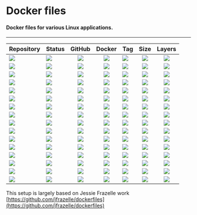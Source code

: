 # Docker files
#### Docker files for various Linux applications.
---
| Repository | Status | GitHub | Docker | Tag | Size | Layers |
| --- | --- | :---: | :---: | :--- | :---: | :---: |
| [![](https://img.shields.io/badge/ardour-grey.svg)](https://hub.docker.com/r/forwardcomputers/ardour) | [![](https://img.shields.io/badge/dynamic/json.svg?query=$.Labels.BuildDate&label=&url=https://api.microbadger.com/v1/images/forwardcomputers/ardour)](https://hub.docker.com/r/forwardcomputers/ardour) | [![](https://img.shields.io/badge/github--grey.svg?label=&logo=github&logoColor=white)](https://github.com/forwardcomputers/dockerfiles/ardour) | [![](https://img.shields.io/badge/docker--E5E5E5.svg?label=&logo=docker)](https://hub.docker.com/r/forwardcomputers/ardour) | [![](https://img.shields.io/badge/dynamic/json.svg?query=$.results.0.name&label=&url=https://registry.hub.docker.com/v2/repositories/forwardcomputers/ardour/tags)](https://hub.docker.com/r/forwardcomputers/ardour) | [![](https://img.shields.io/microbadger/image-size/forwardcomputers/ardour.svg?label=)](http://microbadger.com/images/forwardcomputers/ardour) | [![](https://img.shields.io/microbadger/layers/forwardcomputers/ardour.svg?label=)](http://microbadger.com/images/forwardcomputers/ardour) |
| [![](https://img.shields.io/badge/audacity-grey.svg)](https://hub.docker.com/r/forwardcomputers/audacity) | [![](https://img.shields.io/badge/dynamic/json.svg?query=$.Labels.BuildDate&label=&url=https://api.microbadger.com/v1/images/forwardcomputers/audacity)](https://hub.docker.com/r/forwardcomputers/audacity) | [![](https://img.shields.io/badge/github--grey.svg?label=&logo=github&logoColor=white)](https://github.com/forwardcomputers/dockerfiles/audacity) | [![](https://img.shields.io/badge/docker--E5E5E5.svg?label=&logo=docker)](https://hub.docker.com/r/forwardcomputers/audacity) | [![](https://img.shields.io/badge/dynamic/json.svg?query=$.results.0.name&label=&url=https://registry.hub.docker.com/v2/repositories/forwardcomputers/audacity/tags)](https://hub.docker.com/r/forwardcomputers/audacity) | [![](https://img.shields.io/microbadger/image-size/forwardcomputers/audacity.svg?label=)](http://microbadger.com/images/forwardcomputers/audacity) | [![](https://img.shields.io/microbadger/layers/forwardcomputers/audacity.svg?label=)](http://microbadger.com/images/forwardcomputers/audacity) |
| [![](https://img.shields.io/badge/blender-grey.svg)](https://hub.docker.com/r/forwardcomputers/blender) | [![](https://img.shields.io/badge/dynamic/json.svg?query=$.Labels.BuildDate&label=&url=https://api.microbadger.com/v1/images/forwardcomputers/blender)](https://hub.docker.com/r/forwardcomputers/blender) | [![](https://img.shields.io/badge/github--grey.svg?label=&logo=github&logoColor=white)](https://github.com/forwardcomputers/dockerfiles/blender) | [![](https://img.shields.io/badge/docker--E5E5E5.svg?label=&logo=docker)](https://hub.docker.com/r/forwardcomputers/blender) | [![](https://img.shields.io/badge/dynamic/json.svg?query=$.results.0.name&label=&url=https://registry.hub.docker.com/v2/repositories/forwardcomputers/blender/tags)](https://hub.docker.com/r/forwardcomputers/blender) | [![](https://img.shields.io/microbadger/image-size/forwardcomputers/blender.svg?label=)](http://microbadger.com/images/forwardcomputers/blender) | [![](https://img.shields.io/microbadger/layers/forwardcomputers/blender.svg?label=)](http://microbadger.com/images/forwardcomputers/blender) |
| [![](https://img.shields.io/badge/chrome-grey.svg)](https://hub.docker.com/r/forwardcomputers/chrome) | [![](https://img.shields.io/badge/dynamic/json.svg?query=$.Labels.BuildDate&label=&url=https://api.microbadger.com/v1/images/forwardcomputers/chrome)](https://hub.docker.com/r/forwardcomputers/chrome) | [![](https://img.shields.io/badge/github--grey.svg?label=&logo=github&logoColor=white)](https://github.com/forwardcomputers/dockerfiles/chrome) | [![](https://img.shields.io/badge/docker--E5E5E5.svg?label=&logo=docker)](https://hub.docker.com/r/forwardcomputers/chrome) | [![](https://img.shields.io/badge/dynamic/json.svg?query=$.results.0.name&label=&url=https://registry.hub.docker.com/v2/repositories/forwardcomputers/chrome/tags)](https://hub.docker.com/r/forwardcomputers/chrome) | [![](https://img.shields.io/microbadger/image-size/forwardcomputers/chrome.svg?label=)](http://microbadger.com/images/forwardcomputers/chrome) | [![](https://img.shields.io/microbadger/layers/forwardcomputers/chrome.svg?label=)](http://microbadger.com/images/forwardcomputers/chrome) |
| [![](https://img.shields.io/badge/code-grey.svg)](https://hub.docker.com/r/forwardcomputers/code) | [![](https://img.shields.io/badge/dynamic/json.svg?query=$.Labels.BuildDate&label=&url=https://api.microbadger.com/v1/images/forwardcomputers/code)](https://hub.docker.com/r/forwardcomputers/code) | [![](https://img.shields.io/badge/github--grey.svg?label=&logo=github&logoColor=white)](https://github.com/forwardcomputers/dockerfiles/code) | [![](https://img.shields.io/badge/docker--E5E5E5.svg?label=&logo=docker)](https://hub.docker.com/r/forwardcomputers/code) | [![](https://img.shields.io/badge/dynamic/json.svg?query=$.results.0.name&label=&url=https://registry.hub.docker.com/v2/repositories/forwardcomputers/code/tags)](https://hub.docker.com/r/forwardcomputers/code) | [![](https://img.shields.io/microbadger/image-size/forwardcomputers/code.svg?label=)](http://microbadger.com/images/forwardcomputers/code) | [![](https://img.shields.io/microbadger/layers/forwardcomputers/code.svg?label=)](http://microbadger.com/images/forwardcomputers/code) |
| [![](https://img.shields.io/badge/dserver-grey.svg)](https://hub.docker.com/r/forwardcomputers/dserver) | [![](https://img.shields.io/badge/dynamic/json.svg?query=$.Labels.BuildDate&label=&url=https://api.microbadger.com/v1/images/forwardcomputers/dserver)](https://hub.docker.com/r/forwardcomputers/dserver) | [![](https://img.shields.io/badge/github--grey.svg?label=&logo=github&logoColor=white)](https://github.com/forwardcomputers/dockerfiles/dserver) | [![](https://img.shields.io/badge/docker--E5E5E5.svg?label=&logo=docker)](https://hub.docker.com/r/forwardcomputers/dserver) | [![](https://img.shields.io/badge/dynamic/json.svg?query=$.results.0.name&label=&url=https://registry.hub.docker.com/v2/repositories/forwardcomputers/dserver/tags)](https://hub.docker.com/r/forwardcomputers/dserver) | [![](https://img.shields.io/microbadger/image-size/forwardcomputers/dserver.svg?label=)](http://microbadger.com/images/forwardcomputers/dserver) | [![](https://img.shields.io/microbadger/layers/forwardcomputers/dserver.svg?label=)](http://microbadger.com/images/forwardcomputers/dserver) |
| [![](https://img.shields.io/badge/firefox-grey.svg)](https://hub.docker.com/r/forwardcomputers/firefox) | [![](https://img.shields.io/badge/dynamic/json.svg?query=$.Labels.BuildDate&label=&url=https://api.microbadger.com/v1/images/forwardcomputers/firefox)](https://hub.docker.com/r/forwardcomputers/firefox) | [![](https://img.shields.io/badge/github--grey.svg?label=&logo=github&logoColor=white)](https://github.com/forwardcomputers/dockerfiles/firefox) | [![](https://img.shields.io/badge/docker--E5E5E5.svg?label=&logo=docker)](https://hub.docker.com/r/forwardcomputers/firefox) | [![](https://img.shields.io/badge/dynamic/json.svg?query=$.results.0.name&label=&url=https://registry.hub.docker.com/v2/repositories/forwardcomputers/firefox/tags)](https://hub.docker.com/r/forwardcomputers/firefox) | [![](https://img.shields.io/microbadger/image-size/forwardcomputers/firefox.svg?label=)](http://microbadger.com/images/forwardcomputers/firefox) | [![](https://img.shields.io/microbadger/layers/forwardcomputers/firefox.svg?label=)](http://microbadger.com/images/forwardcomputers/firefox) |
| [![](https://img.shields.io/badge/firefox-esr-grey.svg)](https://hub.docker.com/r/forwardcomputers/firefox-esr) | [![](https://img.shields.io/badge/dynamic/json.svg?query=$.Labels.BuildDate&label=&url=https://api.microbadger.com/v1/images/forwardcomputers/firefox-esr)](https://hub.docker.com/r/forwardcomputers/firefox-esr) | [![](https://img.shields.io/badge/github--grey.svg?label=&logo=github&logoColor=white)](https://github.com/forwardcomputers/dockerfiles/firefox-esr) | [![](https://img.shields.io/badge/docker--E5E5E5.svg?label=&logo=docker)](https://hub.docker.com/r/forwardcomputers/firefox-esr) | [![](https://img.shields.io/badge/dynamic/json.svg?query=$.results.0.name&label=&url=https://registry.hub.docker.com/v2/repositories/forwardcomputers/firefox-esr/tags)](https://hub.docker.com/r/forwardcomputers/firefox-esr) | [![](https://img.shields.io/microbadger/image-size/forwardcomputers/firefox-esr.svg?label=)](http://microbadger.com/images/forwardcomputers/firefox-esr) | [![](https://img.shields.io/microbadger/layers/forwardcomputers/firefox-esr.svg?label=)](http://microbadger.com/images/forwardcomputers/firefox-esr) |
| [![](https://img.shields.io/badge/gimp-grey.svg)](https://hub.docker.com/r/forwardcomputers/gimp) | [![](https://img.shields.io/badge/dynamic/json.svg?query=$.Labels.BuildDate&label=&url=https://api.microbadger.com/v1/images/forwardcomputers/gimp)](https://hub.docker.com/r/forwardcomputers/gimp) | [![](https://img.shields.io/badge/github--grey.svg?label=&logo=github&logoColor=white)](https://github.com/forwardcomputers/dockerfiles/gimp) | [![](https://img.shields.io/badge/docker--E5E5E5.svg?label=&logo=docker)](https://hub.docker.com/r/forwardcomputers/gimp) | [![](https://img.shields.io/badge/dynamic/json.svg?query=$.results.0.name&label=&url=https://registry.hub.docker.com/v2/repositories/forwardcomputers/gimp/tags)](https://hub.docker.com/r/forwardcomputers/gimp) | [![](https://img.shields.io/microbadger/image-size/forwardcomputers/gimp.svg?label=)](http://microbadger.com/images/forwardcomputers/gimp) | [![](https://img.shields.io/microbadger/layers/forwardcomputers/gimp.svg?label=)](http://microbadger.com/images/forwardcomputers/gimp) |
| [![](https://img.shields.io/badge/inkscape-grey.svg)](https://hub.docker.com/r/forwardcomputers/inkscape) | [![](https://img.shields.io/badge/dynamic/json.svg?query=$.Labels.BuildDate&label=&url=https://api.microbadger.com/v1/images/forwardcomputers/inkscape)](https://hub.docker.com/r/forwardcomputers/inkscape) | [![](https://img.shields.io/badge/github--grey.svg?label=&logo=github&logoColor=white)](https://github.com/forwardcomputers/dockerfiles/inkscape) | [![](https://img.shields.io/badge/docker--E5E5E5.svg?label=&logo=docker)](https://hub.docker.com/r/forwardcomputers/inkscape) | [![](https://img.shields.io/badge/dynamic/json.svg?query=$.results.0.name&label=&url=https://registry.hub.docker.com/v2/repositories/forwardcomputers/inkscape/tags)](https://hub.docker.com/r/forwardcomputers/inkscape) | [![](https://img.shields.io/microbadger/image-size/forwardcomputers/inkscape.svg?label=)](http://microbadger.com/images/forwardcomputers/inkscape) | [![](https://img.shields.io/microbadger/layers/forwardcomputers/inkscape.svg?label=)](http://microbadger.com/images/forwardcomputers/inkscape) |
| [![](https://img.shields.io/badge/kdenlive-grey.svg)](https://hub.docker.com/r/forwardcomputers/kdenlive) | [![](https://img.shields.io/badge/dynamic/json.svg?query=$.Labels.BuildDate&label=&url=https://api.microbadger.com/v1/images/forwardcomputers/kdenlive)](https://hub.docker.com/r/forwardcomputers/kdenlive) | [![](https://img.shields.io/badge/github--grey.svg?label=&logo=github&logoColor=white)](https://github.com/forwardcomputers/dockerfiles/kdenlive) | [![](https://img.shields.io/badge/docker--E5E5E5.svg?label=&logo=docker)](https://hub.docker.com/r/forwardcomputers/kdenlive) | [![](https://img.shields.io/badge/dynamic/json.svg?query=$.results.0.name&label=&url=https://registry.hub.docker.com/v2/repositories/forwardcomputers/kdenlive/tags)](https://hub.docker.com/r/forwardcomputers/kdenlive) | [![](https://img.shields.io/microbadger/image-size/forwardcomputers/kdenlive.svg?label=)](http://microbadger.com/images/forwardcomputers/kdenlive) | [![](https://img.shields.io/microbadger/layers/forwardcomputers/kdenlive.svg?label=)](http://microbadger.com/images/forwardcomputers/kdenlive) |
| [![](https://img.shields.io/badge/openshot-grey.svg)](https://hub.docker.com/r/forwardcomputers/openshot) | [![](https://img.shields.io/badge/dynamic/json.svg?query=$.Labels.BuildDate&label=&url=https://api.microbadger.com/v1/images/forwardcomputers/openshot)](https://hub.docker.com/r/forwardcomputers/openshot) | [![](https://img.shields.io/badge/github--grey.svg?label=&logo=github&logoColor=white)](https://github.com/forwardcomputers/dockerfiles/openshot) | [![](https://img.shields.io/badge/docker--E5E5E5.svg?label=&logo=docker)](https://hub.docker.com/r/forwardcomputers/openshot) | [![](https://img.shields.io/badge/dynamic/json.svg?query=$.results.0.name&label=&url=https://registry.hub.docker.com/v2/repositories/forwardcomputers/openshot/tags)](https://hub.docker.com/r/forwardcomputers/openshot) | [![](https://img.shields.io/microbadger/image-size/forwardcomputers/openshot.svg?label=)](http://microbadger.com/images/forwardcomputers/openshot) | [![](https://img.shields.io/microbadger/layers/forwardcomputers/openshot.svg?label=)](http://microbadger.com/images/forwardcomputers/openshot) |
| [![](https://img.shields.io/badge/pitivi-grey.svg)](https://hub.docker.com/r/forwardcomputers/pitivi) | [![](https://img.shields.io/badge/dynamic/json.svg?query=$.Labels.BuildDate&label=&url=https://api.microbadger.com/v1/images/forwardcomputers/pitivi)](https://hub.docker.com/r/forwardcomputers/pitivi) | [![](https://img.shields.io/badge/github--grey.svg?label=&logo=github&logoColor=white)](https://github.com/forwardcomputers/dockerfiles/pitivi) | [![](https://img.shields.io/badge/docker--E5E5E5.svg?label=&logo=docker)](https://hub.docker.com/r/forwardcomputers/pitivi) | [![](https://img.shields.io/badge/dynamic/json.svg?query=$.results.0.name&label=&url=https://registry.hub.docker.com/v2/repositories/forwardcomputers/pitivi/tags)](https://hub.docker.com/r/forwardcomputers/pitivi) | [![](https://img.shields.io/microbadger/image-size/forwardcomputers/pitivi.svg?label=)](http://microbadger.com/images/forwardcomputers/pitivi) | [![](https://img.shields.io/microbadger/layers/forwardcomputers/pitivi.svg?label=)](http://microbadger.com/images/forwardcomputers/pitivi) |
| [![](https://img.shields.io/badge/shotcut-grey.svg)](https://hub.docker.com/r/forwardcomputers/shotcut) | [![](https://img.shields.io/badge/dynamic/json.svg?query=$.Labels.BuildDate&label=&url=https://api.microbadger.com/v1/images/forwardcomputers/shotcut)](https://hub.docker.com/r/forwardcomputers/shotcut) | [![](https://img.shields.io/badge/github--grey.svg?label=&logo=github&logoColor=white)](https://github.com/forwardcomputers/dockerfiles/shotcut) | [![](https://img.shields.io/badge/docker--E5E5E5.svg?label=&logo=docker)](https://hub.docker.com/r/forwardcomputers/shotcut) | [![](https://img.shields.io/badge/dynamic/json.svg?query=$.results.0.name&label=&url=https://registry.hub.docker.com/v2/repositories/forwardcomputers/shotcut/tags)](https://hub.docker.com/r/forwardcomputers/shotcut) | [![](https://img.shields.io/microbadger/image-size/forwardcomputers/shotcut.svg?label=)](http://microbadger.com/images/forwardcomputers/shotcut) | [![](https://img.shields.io/microbadger/layers/forwardcomputers/shotcut.svg?label=)](http://microbadger.com/images/forwardcomputers/shotcut) |
| [![](https://img.shields.io/badge/torbrowser-grey.svg)](https://hub.docker.com/r/forwardcomputers/torbrowser) | [![](https://img.shields.io/badge/dynamic/json.svg?query=$.Labels.BuildDate&label=&url=https://api.microbadger.com/v1/images/forwardcomputers/torbrowser)](https://hub.docker.com/r/forwardcomputers/torbrowser) | [![](https://img.shields.io/badge/github--grey.svg?label=&logo=github&logoColor=white)](https://github.com/forwardcomputers/dockerfiles/torbrowser) | [![](https://img.shields.io/badge/docker--E5E5E5.svg?label=&logo=docker)](https://hub.docker.com/r/forwardcomputers/torbrowser) | [![](https://img.shields.io/badge/dynamic/json.svg?query=$.results.0.name&label=&url=https://registry.hub.docker.com/v2/repositories/forwardcomputers/torbrowser/tags)](https://hub.docker.com/r/forwardcomputers/torbrowser) | [![](https://img.shields.io/microbadger/image-size/forwardcomputers/torbrowser.svg?label=)](http://microbadger.com/images/forwardcomputers/torbrowser) | [![](https://img.shields.io/microbadger/layers/forwardcomputers/torbrowser.svg?label=)](http://microbadger.com/images/forwardcomputers/torbrowser) |
| [![](https://img.shields.io/badge/wireshark-grey.svg)](https://hub.docker.com/r/forwardcomputers/wireshark) | [![](https://img.shields.io/badge/dynamic/json.svg?query=$.Labels.BuildDate&label=&url=https://api.microbadger.com/v1/images/forwardcomputers/wireshark)](https://hub.docker.com/r/forwardcomputers/wireshark) | [![](https://img.shields.io/badge/github--grey.svg?label=&logo=github&logoColor=white)](https://github.com/forwardcomputers/dockerfiles/wireshark) | [![](https://img.shields.io/badge/docker--E5E5E5.svg?label=&logo=docker)](https://hub.docker.com/r/forwardcomputers/wireshark) | [![](https://img.shields.io/badge/dynamic/json.svg?query=$.results.0.name&label=&url=https://registry.hub.docker.com/v2/repositories/forwardcomputers/wireshark/tags)](https://hub.docker.com/r/forwardcomputers/wireshark) | [![](https://img.shields.io/microbadger/image-size/forwardcomputers/wireshark.svg?label=)](http://microbadger.com/images/forwardcomputers/wireshark) | [![](https://img.shields.io/microbadger/layers/forwardcomputers/wireshark.svg?label=)](http://microbadger.com/images/forwardcomputers/wireshark) |

[//]: # (BlockEnd)

This setup is largely based on Jessie Frazelle work [https://github.com/jfrazelle/dockerfiles](https://github.com/jfrazelle/dockerfiles)
